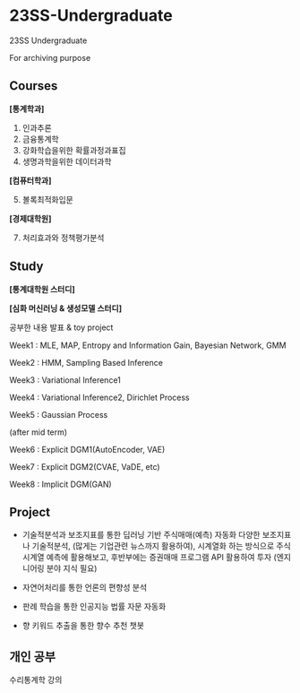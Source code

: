 # 23SS-Undergraduate
23SS Undergraduate

For archiving purpose

## Courses

**[통계학과]**
1. 인과추론
2. 금융통계학
3. 강화학습을위한 확률과정과표집
4. 생명과학을위한 데이터과학

**[컴퓨터학과]**

5. 볼록최적화입문

**[경제대학원]**

7. 처리효과와 정책평가분석





## Study

**[통계대학원 스터디]**



**[심화 머신러닝 & 생성모델 스터디]**

공부한 내용 발표 & toy project

Week1 : MLE, MAP, Entropy and Information Gain, Bayesian Network, GMM

Week2 : HMM, Sampling Based Inference

Week3 : Variational Inference1

Week4 : Variational Inference2, Dirichlet Process

Week5 : Gaussian Process

(after mid term)

Week6 : Explicit DGM1(AutoEncoder, VAE)

Week7 : Explicit DGM2(CVAE, VaDE, etc)

Week8 : Implicit DGM(GAN)



## Project

- 기술적분석과 보조지표를 통한 딥러닝 기반 주식매매(예측) 자동화
다양한 보조지표나 기술적분석, (많게는 기업관련 뉴스까지 활용하여), 시계열화 하는 방식으로 주식 시계열 예측에 활용해보고, 
후반부에는 증권매매 프로그램 API 활용하여 투자 (엔지니어링 분야 지식 필요)

- 자연어처리를 통한 언론의 편향성 분석
- 판례 학습을 통한 인공지능 법률 자문 자동화
- 향 키워드 추출을 통한 향수 추천 챗봇


## 개인 공부
수리통계학 강의 




